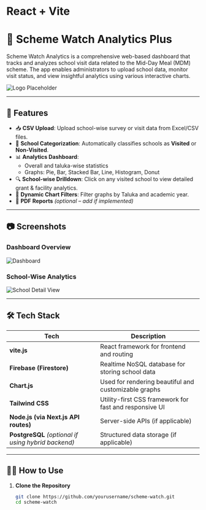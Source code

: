# React + Vite

# 🏫 Scheme Watch Analytics Plus

Scheme Watch Analytics is a comprehensive web-based dashboard that tracks and analyzes school visit data related to the Mid-Day Meal (MDM) scheme. The app enables administrators to upload school data, monitor visit status, and view insightful analytics using various interactive charts.

![Logo Placeholder](./assets/logo.png) <!-- Replace with your logo path -->

---

## 🚀 Features

- 📥 **CSV Upload**: Upload school-wise survey or visit data from Excel/CSV files.
- 🏫 **School Categorization**: Automatically classifies schools as **Visited** or **Non-Visited**.
- 📊 **Analytics Dashboard**:
  - Overall and taluka-wise statistics
  - Graphs: Pie, Bar, Stacked Bar, Line, Histogram, Donut
- 🔍 **School-wise Drilldown**: Click on any visited school to view detailed grant & facility analytics.
- 🧮 **Dynamic Chart Filters**: Filter graphs by Taluka and academic year.
- 📄 **PDF Reports** *(optional – add if implemented)*

---

## 📷 Screenshots

### Dashboard Overview

![Dashboard](./assets/dashboard.png)

### School-Wise Analytics

![School Detail View](./assets/school-detail.png)

---

## 🛠️ Tech Stack

| Tech | Description |
|------|-------------|
| **vite.js** | React framework for frontend and routing |
| **Firebase (Firestore)** | Realtime NoSQL database for storing school data |
| **Chart.js** | Used for rendering beautiful and customizable graphs |
| **Tailwind CSS** | Utility-first CSS framework for fast and responsive UI |
| **Node.js (via Next.js API routes)** | Server-side APIs (if applicable) |
| **PostgreSQL** *(optional if using hybrid backend)* | Structured data storage (if applicable) |

---

## 🧑‍💻 How to Use

1. **Clone the Repository**
   ```bash
   git clone https://github.com/yourusername/scheme-watch.git
   cd scheme-watch
